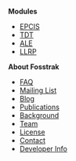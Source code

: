 **Modules**
  * [EPCIS](EpcisMain.md)
  * [TDT](TdtMain.md)
  * [ALE](AleMain.md)
  * [LLRP](LlrpMain.md)

**About Fosstrak**
  * [FAQ](GeneralFaq.md)
  * [Mailing List](GeneralMailinglist.md)
  * [Blog](http://fosstrak.wordpress.com/)
  * [Publications](GeneralPublications.md)
  * [Background](GeneralBackground.md)
  * [Team](GeneralTeam.md)
  * [License](GeneralLicense.md)
  * [Contact](GeneralContact.md)
  * [Developer Info](GeneralDeveloperInfo.md)